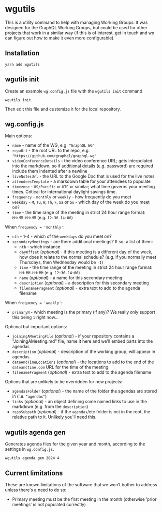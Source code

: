 # wgutils

This is a utility command to help with managing Working Groups. It was designed
for the GraphQL Working Groups, but could be used for other projects that work
in a similar way (if this is of interest, get in touch and we can figure out
how to make it even more configurable).

## Installation

```
yarn add wgutils
```

## wgutils init

Create an example `wg.config.js` file with the `wgutils init` command:

```
wgutils init
```

Then edit this file and customize it for the local repository.

## wg.config.js

Main options:

- `name` - name of the WG, e.g. `"GraphQL WG"`
- `repoUrl` - the root URL to the repo, e.g. `"https://github.com/graphql/graphql-wg"`
- `videoConferenceDetails` - the video conference URL; gets interpolated into the markdown, so if additional details (e.g. password) are required include them indented after a newline
- `liveNotesUrl` - the URL to the Google Doc that is used for the live notes
- `attendeesTemplate` - a markdown table for your attendees to populate
- `timezone` - `US/Pacific` or `UTC` or similar; what time governs your meeting times. Critical for international daylight savings time.
- `frequency` - `monthly` or `weekly` - how frequently do you meet
- `weekday` - `M`, `Tu`, `W`, `Th`, `F`, `Sa` or `Su` - which day of the week do you meet on?
- `time` - the time range of the meeting in strict 24 hour range format: `HH:MM-HH:MM` (e.g. `12:30-14:00`)

When `frequency = 'monthly'`:

- `nth` - 1-4 - which of the `weekdays` do you meet on?
- `secondaryMeetings` - are there additional meetings? If so, a list of them:
  - `nth` - which instance
  - `dayOffset` (_optional_) - if this meeting is a different day of the week, how does it relate to the normal schedule? (e.g. if you normally meet Thursdays, then Wednesday would be `-1`)
  - `time` - the time range of the meeting in strict 24 hour range format: `HH:MM-HH:MM` (e.g. `12:30-14:00`)
  - `name` (_optional_) - a name for this secondary meeting
  - `description` (_optional_) - a description for this secondary meeting
  - `filenameFragment` (_optional_) - extra text to add to the agenda filename

When `frequency = 'weekly'`:

- `primaryN` - which meeting is the primary (if any)? We really only support this being `1` right now...

Optional but important options:

- `joiningAMeetingFile` (_optional_) - if your repository contains a "JoiningAMeeting.md" file, name it here and we'll embed parts into the agendas
- `description` (_optional_) - description of the working group; will appear in agendas
- `dateAndTimeLocations` (_optional_) - the locations to add to the end of the `dateandtime.com` URL for the time of the meeting
- `filenameFragment` (_optional_) - extra text to add to the agenda filename

Options that are unlikely to be overridden for new projects:

- `agendasFolder` (_optional_) - the name of the folder the agendas are stored in (i.e. `"agendas"`)
- `links` (_optional_) - an object defining some named links to use in the markdown (e.g. from the `description`)
- `repoSubpath` (_optional_) - if the `agendas`/etc folder is not in the root, the relative path to it. Unlikely you'll need this.

## wgutils agenda gen

Generates agenda files for the given year and month, according to the settings
in `wg.config.js`.

```
wgutils agenda gen 2024 4
```

## Current limitations

These are known limitations of the software that we won't bother to address
unless there's a need to do so:

- Primary meeting must be the first meeting in the month (otherwise 'prior
  meetings' is not populated correctly)
